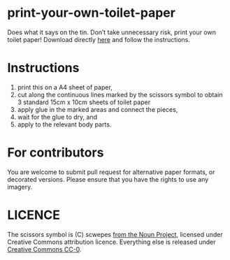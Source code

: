 print-your-own-toilet-paper
===========================

Does what it says on the tin. Don’t take unnecessary risk, print your own toilet paper! Download directly [here](https://github.com/giacecco/print-your-own-toilet-paper/raw/master/printable.pdf) and follow the instructions.

# Instructions
1. print this on a A4 sheet of paper,
2. cut along the continuous lines marked by the scissors symbol to obtain 3 standard 15cm x 10cm sheets of toilet paper
3. apply glue in the marked areas and connect the pieces,
4. wait for the glue to dry, and
5. apply to the relevant body parts.

# For contributors
You are welcome to submit pull request for alternative paper formats, or decorated versions. Please ensure that you have the rights to use any imagery.

# LICENCE
The scissors symbol is (C) scwepes [from the Noun Project](https://thenounproject.com/search/?q=scissors&i=1987730), licensed under Creative Commons attribution licence. Everything else is released under [Creative Commons CC-0](https://creativecommons.org/share-your-work/public-domain/cc0/).

